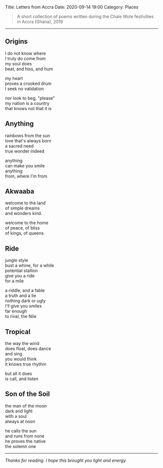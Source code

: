Title: Letters from Accra
Date: 2020-09-14 19:00
Category: Places

> A short collection of poems written during the Chale Wote festivities in Accra (Ghana), 2019

---

## Origins

I do not know where  
I truly do come from  
my soul does  
beat, and hiss, and hum

my heart  
proves a crooked drum  
I seek no validation

nor look to beg, "please"  
my nation is a country  
that knows not that it is

## Anything

rainbows from the sun  
love that's always born  
a sacred need  
true wonder indeed

anything  
can make you smile  
anything  
from, where I'm from

## Akwaaba

welcome to the land  
of simple dreams  
and wonders kind.

welcome to the home  
of peace, of bliss  
of kings, of queens

## Ride

jungle style  
bust a whine, for a while  
potential stallion  
give you a ride  
for a mile

a riddle, and a fable  
a truth and a lie  
nothing dark or ugly  
I'll give you smiles  
far enough  
to rival, the Nile

## Tropical

the way the wind  
does float, does dance  
and sing  
you would think  
it knows true rhythm

but all it does  
is call, and listen

## Son of the Soil

the man of the moon  
dark and light  
with a soul  
always at noon

he calls the sun  
and runs from none  
he proves the native  
the solemn one

---

_Thanks for reading. I hope this brought you light and energy._
